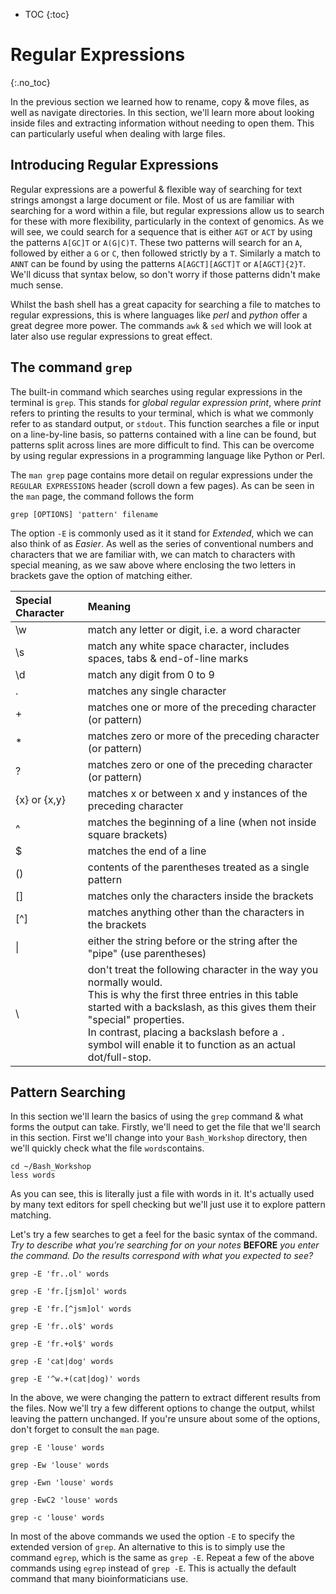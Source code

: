 * TOC
{:toc}

# Regular Expressions
{:.no_toc}

In the previous section we learned how to rename, copy & move files, as well as navigate directories.
In this section, we'll learn more about looking inside files and extracting information without needing to open them.
This can particularly useful when dealing with large files.

## Introducing Regular Expressions
Regular expressions are a powerful & flexible way of searching for text strings amongst a large document or file.
Most of us are familiar with searching for a word within a file, but regular expressions allow us to search for these with more flexibility, particularly in the context of genomics.
As we will see, we could search for a sequence that is either `AGT` or `ACT` by using the patterns  `A[GC]T` or  `A(G|C)T`.
These two patterns will search for an  `A`, followed by either a  `G` or  `C`, then followed strictly by a  `T`.
Similarly a match to `ANNT` can be found by using the patterns `A[AGCT][AGCT]T` or  `A[AGCT]{2}T`.
We'll dicuss that syntax below, so don't worry if those patterns didn't make much sense.

Whilst the bash shell has a great capacity for searching a file to matches to regular expressions, this is where languages like *perl* and *python* offer a great degree more power.
The commands `awk` & `sed` which we will look at later also use regular expressions to great effect.

## The command `grep`
The built-in command which searches using regular expressions in the terminal is `grep`.
This stands for *global regular expression print*, where *print* refers to printing the results to your terminal, which is what we commonly refer to as standard output, or `stdout`.
This function searches a file or input on a line-by-line basis, so patterns contained with a line can be found, but patterns split across lines are more difficult to find.
This can be overcome by using regular expressions in a programming language like Python or Perl.

The `man grep` page contains more detail on regular expressions under the `REGULAR EXPRESSIONS` header (scroll down a few pages).
As can be seen in the `man` page, the command follows the form

`grep [OPTIONS] 'pattern' filename`  

The option `-E` is commonly used as it it stand for *Extended*, which we can also think of as *Easier*.
As well as the series of conventional numbers and characters that we are familiar with, we can match to characters with special meaning, as we saw above where enclosing the two letters in brackets gave the option of matching either.

| Special Character | Meaning |
|:----------------- |:------- |
| \w                | match any letter or digit, i.e. a word character |
| \s                | match any white space character, includes spaces, tabs & end-of-line marks |
| \d                | match any digit from 0 to 9 |
| .                 | matches any single character |
| +                 | matches one or more of the preceding character (or pattern) |
| *                 | matches zero or more of the preceding character (or pattern) |
| ?                 | matches zero or one of the preceding character (or pattern)  |
| {x} or {x,y}      | matches x or between x and y instances of the preceding character
| ^                 | matches the beginning of a line (when not inside square brackets) |
| $                 | matches the end of a line |
| ()                | contents of the parentheses treated as a single pattern |
| []                | matches only the characters inside the brackets |
| [^]               | matches anything other than the characters in the brackets |
| &#124;            | either the string before or the string after the "pipe" (use parentheses) |
| \\                | don't treat the following character in the way you normally would.<br> This is why the first three entries in this table started with a backslash, as this gives them their "special" properties.<br> In contrast, placing a backslash before a `.` symbol will enable it to function as an actual dot/full-stop. |


## Pattern Searching

In this section we'll learn the basics of using the `grep` command & what forms the output can take.
Firstly, we'll need to get the file that we'll search in this section.
First we'll change into your `Bash_Workshop` directory, then we'll quickly check what the file `words`contains.

```
cd ~/Bash_Workshop
less words
```

As you can see, this is literally just a file with words in it.
It's actually used by many text editors for spell checking but we'll just use it to explore pattern matching.

Let's try a few searches to get a feel for the basic syntax of the command.
*Try to describe what you're searching for on your notes* **BEFORE** *you enter the command.
Do the results correspond with what you expected to see?*

```
grep -E 'fr..ol' words
```
```
grep -E 'fr.[jsm]ol' words
```
```
grep -E 'fr.[^jsm]ol' words
```
```
grep -E 'fr..ol$' words
```
```
grep -E 'fr.+ol$' words
```
```
grep -E 'cat|dog' words
```
```
grep -E '^w.+(cat|dog)' words
```

In the above, we were changing the pattern to extract different results from the files.
Now we'll try a few different options to change the output, whilst leaving the pattern unchanged.
If you're unsure about some of the options, don't forget to consult the `man` page.

```
grep -E 'louse' words
```
```
grep -Ew 'louse' words
```
```
grep -Ewn 'louse' words
```
```
grep -EwC2 'louse' words
```
```
grep -c 'louse' words
```


In most of the above commands we used the option `-E` to specify the extended version of `grep`.
An alternative to this is to simply use the command `egrep`, which is the same as `grep -E`.
Repeat a few of the above commands using `egrep` instead of `grep -E`.
This is actually the default command that many bioinformaticians use.
